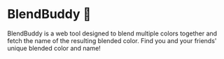 # BlendBuddy 🎨

BlendBuddy is a web tool designed to blend multiple colors together and fetch the name of the resulting blended color. Find you and your friends' unique blended color and name!
